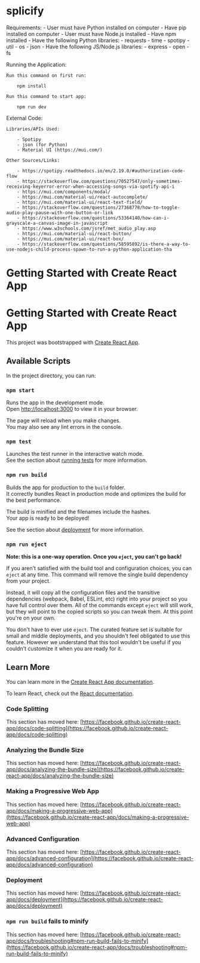 # splicify
Requirements:
	- User must have Python installed on computer
	- Have pip installed on computer
	- User must have Node.js installed
	- Have npm installed
	- Have the following Python libraries:
		- requests
		- time
		- spotipy
		- util
		- os
		- json
	- Have the following JS/Node.js libraries:
		- express
		- open
		- fs

Running the Application:

	Run this command on first run:

		npm install

	Run this command to start app:
	
		npm run dev

External Code:

	Libraries/APIs Used:
		
		- Spotipy
		- json (for Python)
		- Material UI (https://mui.com/)

	Other Sources/Links:

		- https://spotipy.readthedocs.io/en/2.19.0/#authorization-code-flow
		- https://stackoverflow.com/questions/70527547/only-sometimes-receiving-keyerror-error-when-accessing-songs-via-spotify-api-i
		- https://mui.com/components/modal/
		- https://mui.com/material-ui/react-autocomplete/
		- https://mui.com/material-ui/react-text-field/
		- https://stackoverflow.com/questions/27368778/how-to-toggle-audio-play-pause-with-one-button-or-link
		- https://stackoverflow.com/questions/53364140/how-can-i-grayscale-a-canvas-image-in-javascript
		- https://www.w3schools.com/jsref/met_audio_play.asp
		- https://mui.com/material-ui/react-button/
		- https://mui.com/material-ui/react-box/
		- https://stackoverflow.com/questions/58595892/is-there-a-way-to-use-nodejs-child-process-spawn-to-run-a-python-application-tha

# Getting Started with Create React App

# Getting Started with Create React App

This project was bootstrapped with [Create React App](https://github.com/facebook/create-react-app).

## Available Scripts

In the project directory, you can run:

### `npm start`

Runs the app in the development mode.\
Open [http://localhost:3000](http://localhost:3000) to view it in your browser.

The page will reload when you make changes.\
You may also see any lint errors in the console.

### `npm test`

Launches the test runner in the interactive watch mode.\
See the section about [running tests](https://facebook.github.io/create-react-app/docs/running-tests) for more information.

### `npm run build`

Builds the app for production to the `build` folder.\
It correctly bundles React in production mode and optimizes the build for the best performance.

The build is minified and the filenames include the hashes.\
Your app is ready to be deployed!

See the section about [deployment](https://facebook.github.io/create-react-app/docs/deployment) for more information.

### `npm run eject`

**Note: this is a one-way operation. Once you `eject`, you can't go back!**

If you aren't satisfied with the build tool and configuration choices, you can `eject` at any time. This command will remove the single build dependency from your project.

Instead, it will copy all the configuration files and the transitive dependencies (webpack, Babel, ESLint, etc) right into your project so you have full control over them. All of the commands except `eject` will still work, but they will point to the copied scripts so you can tweak them. At this point you're on your own.

You don't have to ever use `eject`. The curated feature set is suitable for small and middle deployments, and you shouldn't feel obligated to use this feature. However we understand that this tool wouldn't be useful if you couldn't customize it when you are ready for it.

## Learn More

You can learn more in the [Create React App documentation](https://facebook.github.io/create-react-app/docs/getting-started).

To learn React, check out the [React documentation](https://reactjs.org/).

### Code Splitting

This section has moved here: [https://facebook.github.io/create-react-app/docs/code-splitting](https://facebook.github.io/create-react-app/docs/code-splitting)

### Analyzing the Bundle Size

This section has moved here: [https://facebook.github.io/create-react-app/docs/analyzing-the-bundle-size](https://facebook.github.io/create-react-app/docs/analyzing-the-bundle-size)

### Making a Progressive Web App

This section has moved here: [https://facebook.github.io/create-react-app/docs/making-a-progressive-web-app](https://facebook.github.io/create-react-app/docs/making-a-progressive-web-app)

### Advanced Configuration

This section has moved here: [https://facebook.github.io/create-react-app/docs/advanced-configuration](https://facebook.github.io/create-react-app/docs/advanced-configuration)

### Deployment

This section has moved here: [https://facebook.github.io/create-react-app/docs/deployment](https://facebook.github.io/create-react-app/docs/deployment)

### `npm run build` fails to minify

This section has moved here: [https://facebook.github.io/create-react-app/docs/troubleshooting#npm-run-build-fails-to-minify](https://facebook.github.io/create-react-app/docs/troubleshooting#npm-run-build-fails-to-minify)
